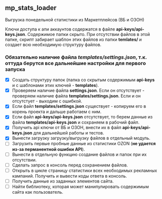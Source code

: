 ## mp_stats_loader
Выгрузка понедельной статистики из Маркетплейсов (ВБ и ОЗОН)

Ключи доступа к апи аккаунтов содержатся в файле **api-keys/api-keys.json**. Содержимое папки скрыто. При отсутствии файлов в этой папке, скрипт забирает шаблон этих файлов из папки **temlates/** и создает всю необходимую структуру файлов.

### Обязательно наличие файла *templates/settings.json*, т.к. оттуда берутся все дальнейшие настройки для первого запуска ###

- [x] Создать структуру папок (папка со скрытым содержимым **api-keys** и с шаблонами этих ключей - **templates**).
- [x] Проверяем наличие файла **settings.json**. Если он отсутствует - проверяем наличие файла **templates/settings.json**. Если и он отсутстует - выходим с ошибкой.
- [x] Если файл **templates/settings.json** существует - копируем его в корень проекта и дальше работаем с ним.
- [x] Если файл **api-keys/api-keys.json** отсутствует, то берем данные из файла **templates/api-keys.json** и сохраняем в рабочий файл.
- [x] Получить api ключи от ВБ и ОЗОН, внести их в файл **api-keys/api-keys.json** для дальнейшей работы и тестов.
- [x] Вынести загрузку загрузку/выгрузку файлов в отдельный модуль.
- [ ] Загрузить первые пробные данные из статистики OZON (**не удается из-за перманентной ошибки API**).
- [ ] Вынести в отдельную функцию создание файлов и папок при их отсутствии.
- [ ] Сделать запрос в консоль перед сохранением файлов.
- [ ] Открыть в цикле страницу статистики всех необходимых рекламных кампаний. Получить и вывести коды ответа в консоль.
- [ ] Получить данные из заданных элементов сайта.
- [ ] Найти библиотеку, которая может манипулировать содержимым сайта как пользователь.
